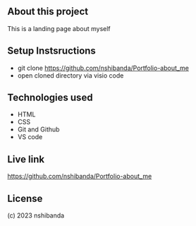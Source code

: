 ## About this project
 This is a landing page about myself
## Setup Instsructions
- git clone https://github.com/nshibanda/Portfolio-about_me
- open cloned directory via visio code
## Technologies used
- HTML
- CSS
- Git and Github
- VS code
## Live link
https://github.com/nshibanda/Portfolio-about_me
## License
(c) 2023 nshibanda
